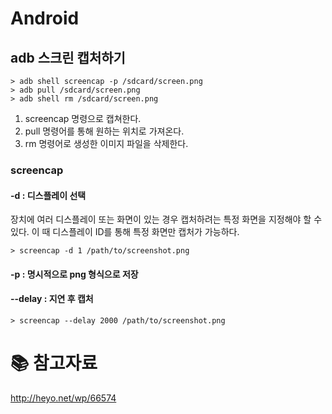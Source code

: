 # Android

## adb 스크린 캡처하기

```shell
> adb shell screencap -p /sdcard/screen.png
> adb pull /sdcard/screen.png
> adb shell rm /sdcard/screen.png
```

1. screencap 명령으로 캡쳐한다.
2. pull 명령어를 통해 원하는 위치로 가져온다.
3. rm 명령어로 생성한 이미지 파일을 삭제한다.

### screencap

#### -d : 디스플레이 선택

장치에 여러 디스플레이 또는 화면이 있는 경우 캡처하려는 특정 화면을 지정해야 할 수 있다. 이 때 디스플레이 ID를 통해 특정 화면만 캡처가 가능하다.

```shell
> screencap -d 1 /path/to/screenshot.png
```

#### -p : 명시적으로 png 형식으로 저장

#### --delay : 지연 후 캡처

```shell
> screencap --delay 2000 /path/to/screenshot.png
```

# :books: 참고자료

http://heyo.net/wp/66574
